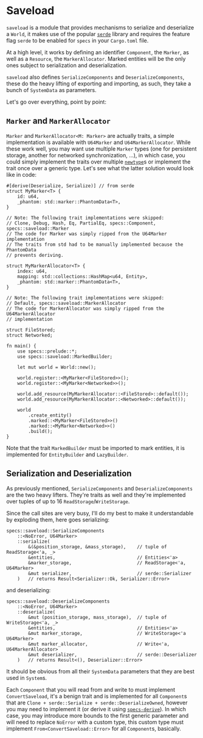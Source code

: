 # Saveload

`saveload` is a module that provides mechanisms to serialize and deserialize a `World`, it makes use of the popular [`serde`] library and requires the feature flag `serde` to be enabled for `specs` in your `Cargo.toml` file.

At a high level, it works by defining an identifier `Component`, the `Marker`, as well as a `Resource`, the `MarkerAllocator`. Marked entities will be the only ones subject to serialization and deserialization.

`saveload` also defines `SerializeComponents` and `DeserializeComponents`, these do the heavy lifting of exporting and importing, as such, they take a bunch of `SystemData` as parameters.

Let's go over everything, point by point:

## `Marker` and `MarkerAllocator`

`Marker` and `MarkerAllocator<M: Marker>` are actually traits, a simple implementation is available with `U64Marker` and `U64MarkerAllocator`. While these work well, you may want use multiple `Marker` types (one for persistent storage, another for networked synchronization, ...), in which case, you could simply implement the traits over multiple [`newtype`]s or implement the trait once over a generic type. Let's see what the latter solution would look like in code:

```rust,ignore
#[derive(Deserialize, Serialize)] // from serde
struct MyMarker<T> {
    id: u64,
    _phantom: std::marker::PhantomData<T>,
}

// Note: The following trait implementations were skipped:
// Clone, Debug, Hash, Eq, PartialEq, specs::Component, specs::saveload::Marker
// The code for Marker was simply ripped from the U64Marker implementation
// The traits from std had to be manually implemented because the PhantomData
// prevents deriving.

struct MyMarkerAllocator<T> {
    index: u64,
    mapping: std::collections::HashMap<u64, Entity>,
    _phantom: std::marker::PhantomData<T>,
}

// Note: The following trait implementations were skipped:
// Default, specs::saveload::MarkerAllocator
// The code for MarkerAllocator was simply ripped from the U64MarkerAllocator
// implementation

struct FileStored;
struct Networked;

fn main() {
    use specs::prelude::*;
    use specs::saveload::MarkedBuilder;

    let mut world = World::new();

    world.register::<MyMarker<FileStored>>();
    world.register::<MyMarker<Networked>>();

    world.add_resource(MyMarkerAllocator::<FileStored>::default());
    world.add_resource(MyMarkerAllocator::<Networked>::default());

    world
        .create_entity()
        .marked::<MyMarker<FileStored>>()
        .marked::<MyMarker<Networked>>()
        .build();
}
```

Note that the trait `MarkedBuilder` must be imported to mark entities, it is
implemented for `EntityBuilder` and `LazyBuilder`.

## Serialization and Deserialization

As previously mentioned, `SerializeComponents` and `DeserializeComponents` are
the two heavy lifters. They're traits as well and they're implemented over
tuples of up to 16 `ReadStorage`/`WriteStorage`.

Since the call sites are very busy, I'll do my best to make it understandable
by exploding them, here goes serializing:

```rust,ignore
specs::saveload::SerializeComponents
    ::<NoError, U64Marker>
    ::serialize(
        &(&position_storage, &mass_storage),    // tuple of ReadStorage<'a, _>
        &entities,                              // Entities<'a>
        &marker_storage,                        // ReadStorage<'a, U64Marker>
        &mut serializer,                        // serde::Serializer
    )   // returns Result<Serializer::Ok, Serializer::Error>
```

and deserializing:

```rust,ignore
specs::saveload::DeserializeComponents
    ::<NoError, U64Marker>
    ::deserialize(
        &mut (position_storage, mass_storage),  // tuple of WriteStorage<'a, _>
        &entities,                              // Entities<'a>
        &mut marker_storage,                    // WriteStorage<'a U64Marker>
        &mut marker_allocator,                  // Write<'a, U64MarkerAllocator>
        &mut deserializer,                      // serde::Deserializer
    )   // returns Result<(), Deserializer::Error>
```

It should be obvious from all their `SystemData` parameters that they are best
used in `System`s.

Each `Component` that you will read from and write to must implement
`ConvertSaveload`, it's a benign trait and is implemented for all `Component`s
that are `Clone + serde::Serialize + serde::DeserializeOwned`, however you may
need to implement it (or derive it using [`specs-derive`]). In which case, you
may introduce more bounds to the first generic parameter and will need to
replace `NoError` with a custom type, this custom type must implement
`From<ConvertSaveload::Error>` for all `Component`s, basically.

[`newtype`]: https://doc.rust-lang.org/1.0.0/style/features/types/newtype.html
[`serde`]: https://docs.rs/serde
[`specs-derive`]: https://docs.rs/specs-derive

